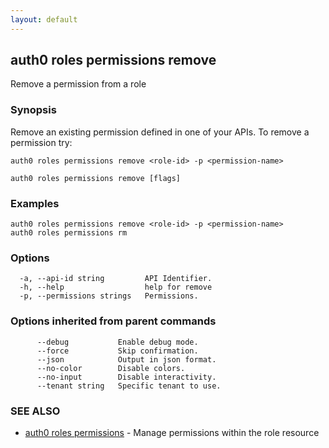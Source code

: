 ```yaml
---
layout: default
---
```

## auth0 roles permissions remove

Remove a permission from a role

### Synopsis

Remove an existing permission defined in one of your APIs.
To remove a permission try:

    auth0 roles permissions remove <role-id> -p <permission-name>

```
auth0 roles permissions remove [flags]
```

### Examples

```
auth0 roles permissions remove <role-id> -p <permission-name>
auth0 roles permissions rm
```

### Options

```
  -a, --api-id string         API Identifier.
  -h, --help                  help for remove
  -p, --permissions strings   Permissions.
```

### Options inherited from parent commands

```
      --debug           Enable debug mode.
      --force           Skip confirmation.
      --json            Output in json format.
      --no-color        Disable colors.
      --no-input        Disable interactivity.
      --tenant string   Specific tenant to use.
```

### SEE ALSO

* [auth0 roles permissions](auth0_roles_permissions.md)	 - Manage permissions within the role resource

